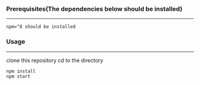 ### Prerequisites(The dependencies below should be installed)
---
    npm=^8 should be installed

### Usage
---
clone this repository
cd to the directory
```bash
npm install
npm start
```
